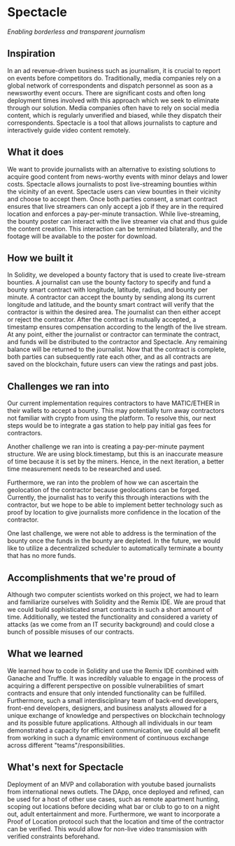 # Spectacle
_Enabling borderless and transparent journalism_

## Inspiration

In an ad revenue-driven business such as journalism, it is crucial to report on events before competitors do. Traditionally, media companies rely on a global network of correspondents and dispatch personnel as soon as a newsworthy event occurs. There are significant costs and often long deployment times involved with this approach which we seek to eliminate through our solution. Media companies often have to rely on social media content, which is regularly unverified and biased, while they dispatch their correspondents. Spectacle is a tool that allows journalists to capture and interactively guide video content remotely. 

## What it does

We want to provide journalists with an alternative to existing solutions to acquire good content from news-worthy events with minor delays and lower costs. Spectacle allows journalists to post live-streaming bounties within the vicinity of an event. Spectacle users can view bounties in their vicinity and choose to accept them. Once both parties consent, a smart contract ensures that live streamers can only accept a job if they are in the required location and enforces a pay-per-minute transaction. While live-streaming, the bounty poster can interact with the live streamer via chat and thus guide the content creation. This interaction can be terminated bilaterally, and the footage will be available to the poster for download. 

## How we built it

In Solidity, we developed a bounty factory that is used to create live-stream bounties. A journalist can use the bounty factory to specify and fund a bounty smart contract with longitude, latitude, radius, and bounty per minute. A contractor can accept the bounty by sending along its current longitude and latitude, and the bounty smart contract will verify that the contractor is within the desired area. The journalist can then either accept or reject the contractor. After the contract is mutually accepted, a timestamp ensures compensation according to the length of the live stream. At any point, either the journalist or contractor can terminate the contract, and funds will be distributed to the contractor and Spectacle. Any remaining balance will be returned to the journalist. Now that the contract is complete, both parties can subsequently rate each other, and as all contracts are saved on the blockchain, future users can view the ratings and past jobs.


## Challenges we ran into

Our current implementation requires contractors to have MATIC/ETHER in their wallets to accept a bounty. This may potentially turn away contractors not familiar with crypto from using the platform. To resolve this, our next steps would be to integrate a gas station to help pay initial gas fees for contractors. 

Another challenge we ran into is creating a pay-per-minute payment structure. We are using block.timestamp, but this is an inaccurate measure of time because it is set by the miners. Hence, in the next iteration, a better time measurement needs to be researched and used.

Furthermore, we ran into the problem of how we can ascertain the geolocation of the contractor because geolocations can be forged. Currently, the journalist has to verify this through interactions with the contractor, but we hope to be able to implement better technology such as proof by location to give journalists more confidence in the location of the contractor.

One last challenge, we were not able to address is the termination of the bounty once the funds in the bounty are depleted. In the future, we would like to utilize a decentralized scheduler to automatically terminate a bounty that has no more funds.


## Accomplishments that we're proud of

Although two computer scientists worked on this project, we had to learn and familiarize ourselves with Solidity and the Remix IDE. We are proud that we could build sophisticated smart contracts in such a short amount of time. Additionally, we tested the functionality and considered a variety of attacks (as we come from an IT security background) and could close a bunch of possible misuses of our contracts. 

## What we learned

We learned how to code in Solidity and use the Remix IDE combined with Ganache and Truffle. It was incredibly valuable to engage in the process of acquiring a different perspective on possible vulnerabilities of smart contracts and ensure that only intended functionality can be fulfilled. 
Furthermore, such a small interdisciplinary team of back-end developers, front-end developers, designers, and business analysts allowed for a unique exchange of knowledge and perspectives on blockchain technology and its possible future applications. Although all individuals in our team demonstrated a capacity for efficient communication, we could all benefit from working in such a dynamic environment of continuous exchange across different "teams"/responsibilities.


## What's next for Spectacle

Deployment of an MVP and collaboration with youtube based journalists from international news outlets. The DApp, once deployed and refined, can be used for a host of other use cases, such as remote apartment hunting, scoping out locations before deciding what bar or club to go to on a night out, adult entertainment and more. 
Furthermore, we want to incorporate a Proof of Location protocol such that the location and time of the contractor can be verified. This would allow for non-live video transmission with verified constraints beforehand.
